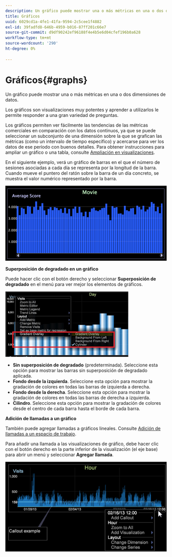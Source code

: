```yaml
---
description: Un gráfico puede mostrar una o más métricas en una o dos dimensiones de datos.
title: Gráficos
uuid: 6029cd1a-4fe1-41fa-9594-2c5cee1f4882
exl-id: 39fadfd8-646b-4959-b016-87ff201c66e7
source-git-commit: d9df90242ef96188f4e4b5e6d04cfef196b0a628
workflow-type: tm+mt
source-wordcount: '290'
ht-degree: 0%

---
```


# Gráficos{#graphs}

Un gráfico puede mostrar una o más métricas en una o dos dimensiones de datos.

Los gráficos son visualizaciones muy potentes y aprender a utilizarlos le permite responder a una gran variedad de preguntas.

Los gráficos permiten ver fácilmente las tendencias de las métricas comerciales en comparación con los datos continuos, ya que se puede seleccionar un subconjunto de una dimensión sobre la que se grafican las métricas (como un intervalo de tiempo específico) y acercarse para ver los datos de ese período con buenos detalles. Para obtener instrucciones para ampliar un gráfico o una tabla, consulte [Ampliación en visualizaciones](../../../../home/c-get-started/c-vis/c-zoom-vis.md#concept-7e33670bb5344f78a316f1a84cc20530).

En el siguiente ejemplo, verá un gráfico de barras en el que el número de sesiones asociadas a cada día se representa por la longitud de la barra. Cuando mueve el puntero del ratón sobre la barra de un día concreto, se muestra el valor numérico representado por la barra.

![](assets/vis_Graph.png)

**Superposición de degradado en un gráfico**

Puede hacer clic con el botón derecho y seleccionar **Superposición de degradado** en el menú para ver mejor los elementos de gráficos.

![](assets/6_51_gradient_graph.png)

* **Sin superposición de degradado**  (predeterminada). Seleccione esta opción para mostrar las barras sin superposición de degradado aplicada.
* **Fondo desde la izquierda**. Seleccione esta opción para mostrar la gradación de colores en todas las barras de izquierda a derecha.
* **Fondo desde la derecha**. Seleccione esta opción para mostrar la gradación de colores en todas las barras de derecha a izquierda.
* **Cilindro**. Seleccione esta opción para mostrar la gradación de colores desde el centro de cada barra hasta el borde de cada barra.

**Adición de llamadas a un gráfico**

También puede agregar llamadas a gráficos lineales. Consulte [Adición de llamadas a un espacio de trabajo](../../../../home/c-get-started/c-vis/c-call-wkspc.md#concept-212b09e763044d938987b4a9c658adc0).

Para añadir una llamada a las visualizaciones de gráfico, debe hacer clic con el botón derecho en la parte inferior de la visualización (el eje base) para abrir un menú y seleccionar **Agregar llamada**.

![](assets/visualization_callout_linegraph.png)
